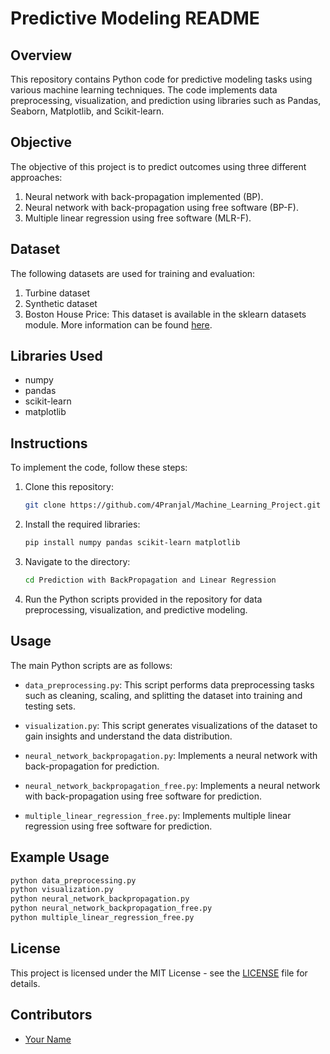 # Predictive Modeling README

## Overview

This repository contains Python code for predictive modeling tasks using various machine learning techniques. The code implements data preprocessing, visualization, and prediction using libraries such as Pandas, Seaborn, Matplotlib, and Scikit-learn.

## Objective

The objective of this project is to predict outcomes using three different approaches:

1. Neural network with back-propagation implemented (BP).
2. Neural network with back-propagation using free software (BP-F).
3. Multiple linear regression using free software (MLR-F).

## Dataset

The following datasets are used for training and evaluation:

1. Turbine dataset
2. Synthetic dataset
3. Boston House Price: This dataset is available in the sklearn datasets module. More information can be found [here](https://scikit-learn.org/1.0/modules/generated/sklearn.datasets.load_boston.html).

## Libraries Used

- numpy
- pandas
- scikit-learn
- matplotlib

## Instructions

To implement the code, follow these steps:

1. Clone this repository:

   ```bash
   git clone https://github.com/4Pranjal/Machine_Learning_Project.git
   ```

2. Install the required libraries:

   ```bash
   pip install numpy pandas scikit-learn matplotlib
   ```

3. Navigate to the directory:

   ```bash
   cd Prediction with BackPropagation and Linear Regression
   ```

4. Run the Python scripts provided in the repository for data preprocessing, visualization, and predictive modeling.

## Usage

The main Python scripts are as follows:

- `data_preprocessing.py`: This script performs data preprocessing tasks such as cleaning, scaling, and splitting the dataset into training and testing sets.
  
- `visualization.py`: This script generates visualizations of the dataset to gain insights and understand the data distribution.
  
- `neural_network_backpropagation.py`: Implements a neural network with back-propagation for prediction.
  
- `neural_network_backpropagation_free.py`: Implements a neural network with back-propagation using free software for prediction.
  
- `multiple_linear_regression_free.py`: Implements multiple linear regression using free software for prediction.

## Example Usage

```bash
python data_preprocessing.py
python visualization.py
python neural_network_backpropagation.py
python neural_network_backpropagation_free.py
python multiple_linear_regression_free.py
```

## License

This project is licensed under the MIT License - see the [LICENSE](LICENSE) file for details.

## Contributors

- [Your Name](https://github.com/4Pranjal)

